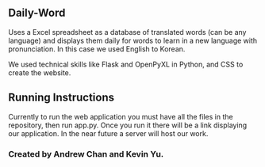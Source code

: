 ## Daily-Word

Uses a Excel spreadsheet as a database of translated words (can be any language) and displays them daily for words to learn in a new language with pronunciation. In this case we used English to Korean.

We used technical skills like Flask and OpenPyXL in Python, and CSS to create the website.

## Running Instructions
Currently to run the web application you must have all the files in the repository, then run app.py. Once you run it there will be a link displaying our application. In the near future a server will host our work.

### Created by Andrew Chan and Kevin Yu.
